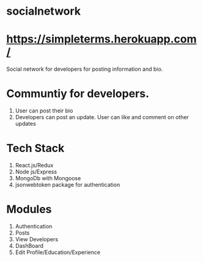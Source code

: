 # socialnetwork
# https://simpleterms.herokuapp.com/
Social network for developers for posting information and bio.

# Communtiy for developers.
  1. User can post their bio
  2. Developers can post an update. User can like and comment on other updates
  
# Tech Stack
  1. React.js/Redux
  2. Node js/Express
  3. MongoDb with Mongoose
  4. jsonwebtoken package for authentication
  
# Modules
  1. Authentication
  2. Posts
  3. View Developers
  4. DashBoard
  5. Edit Profile/Education/Experience
 
  
  
  
